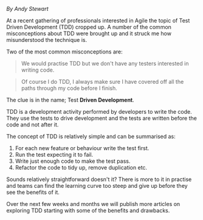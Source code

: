 *By Andy Stewart*

At a recent gathering of professionals interested in Agile the topic of Test Driven Development (TDD) cropped up. A number of the common misconceptions about TDD were brought up and it struck me how misunderstood the technique is. 

Two of the most common misconceptions are:

> We would practise TDD but we don't have any testers interested in writing code.

> Of course I do TDD, I always make sure I have covered off all the paths through my code before I finish.

The clue is in the name; Test **Driven Development**. 

TDD is a development activity performed by developers to write the code. They use the tests to drive development and the tests are written before the code and not after it.

The concept of TDD is relatively simple and can be summarised as:

1. For each new feature or behaviour write the test first. 
1. Run the test expecting it to fail.
1. Write just enough code to make the test pass.
1. Refactor the code to tidy up, remove duplication etc.

Sounds relatively straightforward doesn't it? There is more to it in practise and teams can find the learning curve too steep and give up before they see the benefits of it. 

Over the next few weeks and months we will publish more articles on exploring TDD starting with some of the benefits and drawbacks. 
